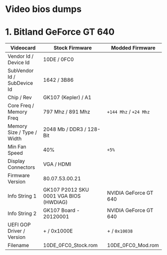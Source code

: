 
#  Video bios dumps

# 1. Bitland GeForce GT 640
| Videocard | Stock Firmware | Modded Firmware |
| - | - | - |
| Vendor Id / Device Id | 10DE / 0FC0 | |
| SubVendor Id / SubDevice Id | 1642 / 3B86 | |
| Chip / Rev | GK107 (Kepler) / A1 | |
| Core Freq / Memory Freq | 797 Mhz / 891 Mhz | `+144 Mhz` / `+24 Mhz` |
| Memory Size / Type  / Width | 2048 Mb / DDR3 / 128-Bit |  |
| Min Fan Speed | 40% | `+5%` |
| Display Connectors | VGA / HDMI | |
| Firmware Version | 80.07.53.00.21 | |
| Info String 1  | GK107 P2012 SKU 0001 VGA BIOS (HWDIAG) | NVIDIA GeForce GT 640 |
| Info String 2  | GK107 Board - 20120001 | NVIDIA GeForce GT 640 |
| UEFI GOP Driver / Version | + / 0x1000E  | + / `0x10038` |
| Filename | 10DE_0FC0_Stock.rom | 10DE_0FC0_Mod.rom |
